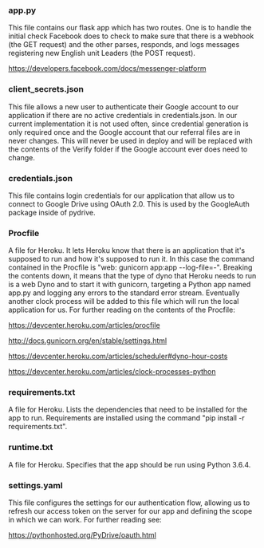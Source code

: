 ### app.py

This file contains our flask app which has two routes. One is to handle the initial check Facebook does to check to make sure that there is a webhook (the GET request) and the other parses, responds, and logs messages registering new English unit Leaders (the POST request).

https://developers.facebook.com/docs/messenger-platform


### client_secrets.json

This file allows a new user to authenticate their Google account to our application if there are no active credentials in credentials.json. In our current implementation it is not used often, since credential generation is only required once and the Google account that our referral files are in never changes. This will never be used in deploy and will be replaced with the contents of the Verify folder if the Google account ever does need to change.


### credentials.json

This file contains login credentials for our application that allow us to connect to Google Drive using OAuth 2.0. This is used by the GoogleAuth package inside of pydrive.


### Procfile

A file for Heroku. It lets Heroku know that there is an application that it's supposed to run and how it's supposed to run it. In this case the command contained in the Procfile is "web: gunicorn app:app --log-file=-". Breaking the contents down, it means that the type of dyno that Heroku needs to run is a web Dyno and to start it with gunicorn, targeting a Python app named app.py and logging any errors to the standard error stream. Eventually another clock process will be added to this file which will run the local application for us. For further reading on the contents of the Procfile:

https://devcenter.heroku.com/articles/procfile

http://docs.gunicorn.org/en/stable/settings.html

https://devcenter.heroku.com/articles/scheduler#dyno-hour-costs

https://devcenter.heroku.com/articles/clock-processes-python


### requirements.txt

A file for Heroku. Lists the dependencies that need to be installed for the app to run. Requirements are installed using the command "pip install -r requirements.txt".


### runtime.txt

A file for Heroku. Specifies that the app should be run using Python 3.6.4.


### settings.yaml

This file configures the settings for our authentication flow, allowing us to refresh our access token on the server for our app and defining the scope in which we can work. For further reading see:

https://pythonhosted.org/PyDrive/oauth.html